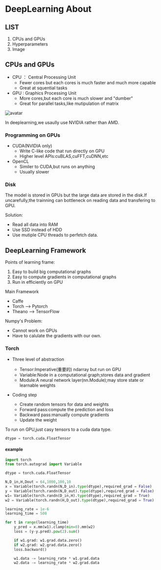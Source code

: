 # DeepLearning About

## LIST

1. CPUs and GPUs
2. Hyperparameters
3. Image


## CPUs and GPUs

- CPU ： Central Processing Unit
  - Fewer cores but each cores is much faster and much more capable
  - Great at squential  tasks
- GPU :  Graphics Processing Unit
  - More cores,but each core is much slower and "dumber"
  - Great for parallel tasks,like mutipulation of matrix

![avatar](./L8_Pic1.png)

In deeplearning,we usaully use NVIDIA rather than AMD.

### Programming on GPUs
- CUDA(NVIDIA only)
  - Write C-like code that run directly on GPU
  - Higher level APIs:cuBLAS,cuFFT,cuDNN,etc
- OpenCL
  - Similer to CUDA,but runs on anything
  - Usually slower

### Disk
The model is stored in GPUs but the large data are stored in the disk.If uncarefully,the trainning can bottleneck on reading data and transfering to GPU.

Solution:
- Read all data into RAM
- Use SSD instead of HDD
- Use mutiple CPU threads to perfetch data.

## DeepLearning Framework

Points of learning frame:
  1. Easy to build big computational graphs
  2. Easy to compute gradients in computational graphs
  3. Run in efficiently on GPU

Main Framework

- Caffe 
- Torch --> Pytorch
- Theano --> TensorFlow

Numpy's Problem:
- Cannot work on GPUs
- Have to calulate the gradients with our own.

### Torch
- Three level of abstraction
  - Tensor:Imperative(重要的) ndarray but run on GPU
  - Variable:Node in a computational graph;stores data and gradient
  - Module:A neural network layer(nn.Module);may store state or learnable weights

- Coding step
  - Create random tensors for data and weights
  - Forward pass:compute the prediction and loss
  - Backward pass:manually compute gradients
  - Update the weight

To run on GPU,just casy tensors to a cuda data type.
```python
dtype = torch.cuda.FloatTensor
```

#### example
```python
import torch
from torch.autograd import Variable

dtype = torch.cuda.FloatTensor

N,D_in,H,Dout = 64,1000,100,10
x = Variable(torch.randn(N,D_in).type(dtype),required_grad = False)
y = Variable(torch.randn(N,D_out).type(dtype),required_grad = False)
w1= Variable(torch.randn(D_in,H).type(dtype),required_grad = True)
w2 = Variable(torch.randn(H,D_out).type(dtype),required_grad = True)

learning_rate = 1e-6
learning_time = 500

for t in range(learning_time)
    y_pred = x.mm(w1).clamp(min=0).mm(w2)
    loss = (y-y.pred).pow(2).sum()

    if w1.grad: w1.grad.data.zero()
    if w2.grad: w2.grad.data.zero()
    loss.backward()

    w1.data -= learning_rate * w1.grad.data
    w2.data -= learning_rate * w2.grad.data

```